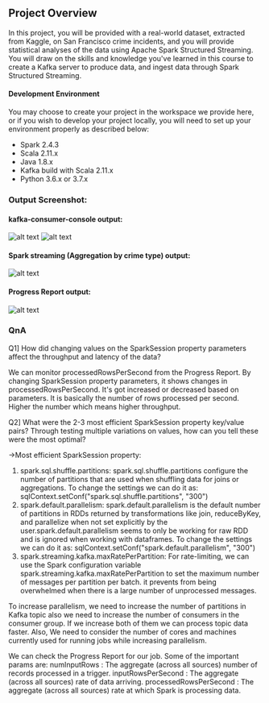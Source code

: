 ## Project Overview
In this project, you will be provided with a real-world dataset, extracted from Kaggle, on San Francisco crime incidents, and you will provide statistical analyses of the data using Apache Spark Structured Streaming. You will draw on the skills and knowledge you've learned in this course to create a Kafka server to produce data, and ingest data through Spark Structured Streaming.

#### Development Environment
You may choose to create your project in the workspace we provide here, or if you wish to develop your project locally, you will need to set up your environment properly as described below:

* Spark 2.4.3
* Scala 2.11.x
* Java 1.8.x
* Kafka build with Scala 2.11.x
* Python 3.6.x or 3.7.x

### Output Screenshot:

#### kafka-consumer-console output:

![alt text](https://github.com/rohanb9/Data_Streaming_Projects/blob/master/SF_Crime_Statistics/snapshots/1_1_consume_data.jpg)
![alt text](https://github.com/rohanb9/Data_Streaming_Projects/blob/master/SF_Crime_Statistics/snapshots/1_Consumer_data.jpg)

#### Spark streaming (Aggregation by crime type) output:

![alt text](https://github.com/rohanb9/Data_Streaming_Projects/blob/master/SF_Crime_Statistics/snapshots/Aggregation_by_cimetype.jpg)

#### Progress Report output:

![alt text](https://github.com/rohanb9/Data_Streaming_Projects/blob/master/SF_Crime_Statistics/snapshots/queryplan.jpg)

### QnA

Q1] How did changing values on the SparkSession property parameters affect the throughput and latency of the data?

We can monitor processedRowsPerSecond from the Progress Report.
By changing SparkSession property parameters, it shows changes in processedRowsPerSecond. It's got increased or decreased based on parameters.
It is basically the number of rows processed per second. Higher the number which means higher throughput.

Q2] What were the 2-3 most efficient SparkSession property key/value pairs? Through testing multiple variations on values, how can you tell these were the most optimal?

->Most efficient SparkSession property:
	
  1) spark.sql.shuffle.partitions:
		spark.sql.shuffle.partitions configure the number of partitions that are used when shuffling data for joins or aggregations.
		To change the settings we can do it as:
			sqlContext.setConf("spark.sql.shuffle.partitions", "300")
  2) spark.default.parallelism:
		spark.default.parallelism is the default number of partitions in RDDs returned by transformations like join, reduceByKey, and parallelize 
    when not set explicitly by the user.spark.default.parallelism seems to only be working for raw RDD and is ignored when working with dataframes.
		To change the settings we can do it as:
			sqlContext.setConf("spark.default.parallelism", "300")
  3) spark.streaming.kafka.maxRatePerPartition:
		For rate-limiting, we can use the Spark configuration variable spark.streaming.kafka.maxRatePerPartition to set the maximum 
    number of messages per partition per batch.
		it prevents from being overwhelmed when there is a large number of unprocessed messages.

To increase parallelism, we need to increase the number of partitions in Kafka topic also we need to increase the number of consumers in the consumer group. If we increase both of them we can process topic data faster.
Also, We need to consider the number of cores and machines currently used for running jobs while increasing parallelism.

We can check the Progress Report for our job. Some of the important params are:
numInputRows : The aggregate (across all sources) number of records processed in a trigger.
inputRowsPerSecond : The aggregate (across all sources) rate of data arriving.
processedRowsPerSecond : The aggregate (across all sources) rate at which Spark is processing data.
